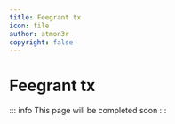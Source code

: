 ```yaml
---
title: Feegrant tx
icon: file 
author: atmon3r
copyright: false  
---
```


# Feegrant tx 

::: info
This page will be completed soon
:::